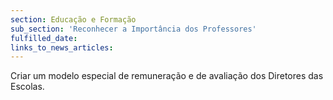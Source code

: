 ```yaml
---
section: Educação e Formação
sub_section: 'Reconhecer a Importância dos Professores'
fulfilled_date:
links_to_news_articles:
---
```


Criar um modelo especial de remuneração e de avaliação dos Diretores das Escolas.